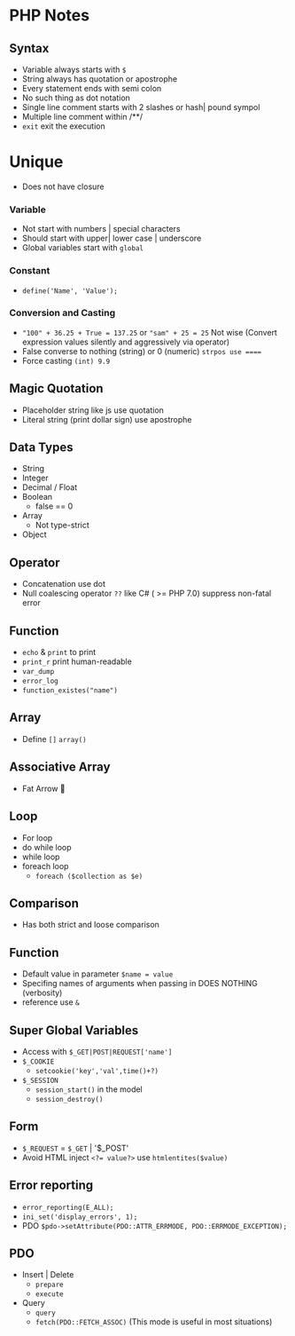 # PHP Notes

## Syntax
* Variable always starts with `$`
* String always has quotation or apostrophe
* Every statement ends with semi colon
* No such thing as dot notation
* Single line comment starts with 2 slashes or hash| pound sympol
* Multiple line comment within /**/
* `exit` exit the execution

# Unique
* Does not have closure

### Variable
* Not start with numbers | special characters
* Should start with upper| lower case | underscore
* Global variables start with `global`

### Constant
* `define('Name', 'Value');`

### Conversion and Casting
* `"100" + 36.25 + True = 137.25` or `"sam" + 25 = 25` Not wise (Convert expression values silently and aggressively via operator)
* False converse to nothing (string) or 0 (numeric) `strpos use ====`
* Force casting `(int) 9.9`

## Magic Quotation
* Placeholder string like js use quotation
* Literal string (print dollar sign) use apostrophe

## Data Types
* String 
* Integer
* Decimal / Float
* Boolean
    * false == 0
* Array
    * Not type-strict
* Object


## Operator
* Concatenation use dot
* Null coalescing operator `??` like C# ( >= PHP 7.0) suppress non-fatal error

## Function
* `echo` & `print` to print
* `print_r` print human-readable
* `var_dump` 
* `error_log`
* `function_existes("name")`

## Array
* Define `[]` `array()`

## Associative Array
* Fat Arrow 🤣

## Loop
* For loop
* do while loop
* while loop
* foreach loop
    * `foreach ($collection as $e)`

## Comparison
* Has both strict and loose comparison

## Function
* Default value in parameter `$name = value`
* Specifing names of arguments when passing in DOES NOTHING (verbosity)
* reference use `&`

## Super Global Variables
* Access with `$_GET|POST|REQUEST['name']`
* `$_COOKIE`
    * `setcookie('key','val',time()+?)`
* `$_SESSION`
    * `session_start()` in the model
    * `session_destroy()`

## Form
* `$_REQUEST` = `$_GET` | '$_POST'
* Avoid HTML inject `<?= value?>` use `htmlentites($value)`

## Error reporting
* `error_reporting(E_ALL);`
* `ini_set('display_errors', 1);` 
* PDO `$pdo->setAttribute(PDO::ATTR_ERRMODE, PDO::ERRMODE_EXCEPTION);`

## PDO
* Insert | Delete
    * `prepare`
    * `execute`
* Query
    * `query`
    * `fetch(PDO::FETCH_ASSOC)` (This mode is useful in most situations)
